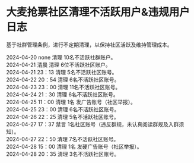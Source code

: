 # 大麦抢票社区清理不活跃用户&违规用户日志
基于社群管理条例，进行不定期清理，以保持社区活跃及维持管理成本。  

2024-04-20 none 清理 10名不活跃社群账户。  
2024-04-21 清晨 清理 6位不活跃社区账户。  
2024-04-21 23：13 清理 5名不活跃社区账号。  
2024-04-22 20：54 清理 6名不活跃社区账号。  
2024-04-23 23：00 清理 11名不活跃社区账号。  
2024-04-24 21：30 清理 6名不活跃社区账号。  
2024-04-25 11：00 清理 1名 发广告账号（社区举报）。   
2024-04-25 23：00 清理 6名不活跃社区账号。  
2024-04-26 22：25 清理 5名不活跃社区账号。    
2024-04-27 17：37 禁言 1名社区账号（违反群规，未认真阅读群规及入群须知）。    
2024-04-27 22：50 清理 7名不活跃社区账号。   
2024-04-28 15：00 清理 1名 发硬广告账号（社区举报）。   
2024-04-28 20：35 清理 3名不活跃社区账号。  
